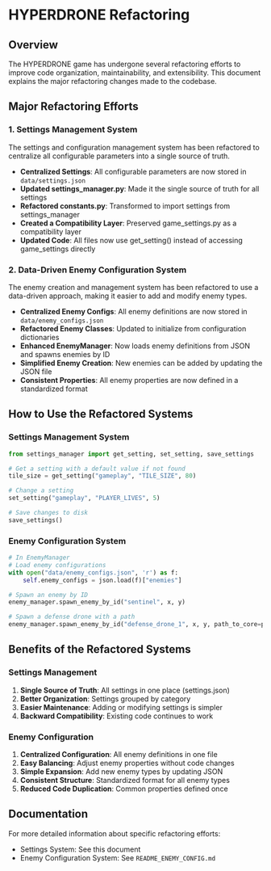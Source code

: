 # HYPERDRONE Refactoring

## Overview

The HYPERDRONE game has undergone several refactoring efforts to improve code organization, maintainability, and extensibility. This document explains the major refactoring changes made to the codebase.

## Major Refactoring Efforts

### 1. Settings Management System

The settings and configuration management system has been refactored to centralize all configurable parameters into a single source of truth.

- **Centralized Settings**: All configurable parameters are now stored in `data/settings.json`
- **Updated settings_manager.py**: Made it the single source of truth for all settings
- **Refactored constants.py**: Transformed to import settings from settings_manager
- **Created a Compatibility Layer**: Preserved game_settings.py as a compatibility layer
- **Updated Code**: All files now use get_setting() instead of accessing game_settings directly

### 2. Data-Driven Enemy Configuration System

The enemy creation and management system has been refactored to use a data-driven approach, making it easier to add and modify enemy types.

- **Centralized Enemy Configs**: All enemy definitions are now stored in `data/enemy_configs.json`
- **Refactored Enemy Classes**: Updated to initialize from configuration dictionaries
- **Enhanced EnemyManager**: Now loads enemy definitions from JSON and spawns enemies by ID
- **Simplified Enemy Creation**: New enemies can be added by updating the JSON file
- **Consistent Properties**: All enemy properties are now defined in a standardized format

## How to Use the Refactored Systems

### Settings Management System

```python
from settings_manager import get_setting, set_setting, save_settings

# Get a setting with a default value if not found
tile_size = get_setting("gameplay", "TILE_SIZE", 80)

# Change a setting
set_setting("gameplay", "PLAYER_LIVES", 5)

# Save changes to disk
save_settings()
```

### Enemy Configuration System

```python
# In EnemyManager
# Load enemy configurations
with open("data/enemy_configs.json", 'r') as f:
    self.enemy_configs = json.load(f)["enemies"]

# Spawn an enemy by ID
enemy_manager.spawn_enemy_by_id("sentinel", x, y)

# Spawn a defense drone with a path
enemy_manager.spawn_enemy_by_id("defense_drone_1", x, y, path_to_core=path)
```

## Benefits of the Refactored Systems

### Settings Management
1. **Single Source of Truth**: All settings in one place (settings.json)
2. **Better Organization**: Settings grouped by category
3. **Easier Maintenance**: Adding or modifying settings is simpler
4. **Backward Compatibility**: Existing code continues to work

### Enemy Configuration
1. **Centralized Configuration**: All enemy definitions in one file
2. **Easy Balancing**: Adjust enemy properties without code changes
3. **Simple Expansion**: Add new enemy types by updating JSON
4. **Consistent Structure**: Standardized format for all enemy types
5. **Reduced Code Duplication**: Common properties defined once

## Documentation

For more detailed information about specific refactoring efforts:

- Settings System: See this document
- Enemy Configuration System: See `README_ENEMY_CONFIG.md`